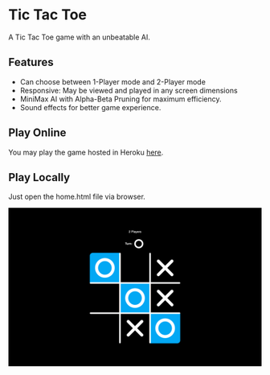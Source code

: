 # Tic Tac Toe

A Tic Tac Toe game with an unbeatable AI.

## Features

* Can choose between 1-Player mode and 2-Player mode
* Responsive: May be viewed and played in any screen dimensions
* MiniMax AI with Alpha-Beta Pruning for maximum efficiency.
* Sound effects for better game experience.

## Play Online

You may play the game hosted in Heroku [here](https://bit.ly/UnbeatableTicTacToe).

## Play Locally

Just open the home.html file via browser.

![Screenshot of the Tic Tac Toe interface](screenshot.png)
